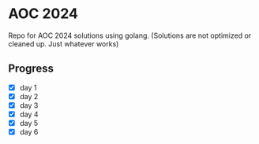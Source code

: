 AOC 2024
========

Repo for AOC 2024 solutions using golang. (Solutions are not optimized or cleaned up. Just whatever works)

Progress
--------

- [x] day 1
- [x] day 2
- [x] day 3
- [x] day 4
- [x] day 5
- [x] day 6
